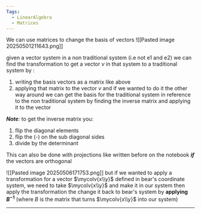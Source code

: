 ```yaml
---
Tags:
  - LinearAlgebra
  - Matrices
---
```

We can use matrices to change the basis of vectors 
![[Pasted image 20250501211643.png]]

given a vector system in a non traditional system (i.e not e1 and e2)
we can find the transformation to get a vector $v$ in that system to a traditional system by :

1. writing the basis vectors as a matrix like above
2. applying that matrix to the vector $v$
and if we wanted to do it the other way around we can get the basis for the traditional system in reference to the non traditional system by finding the inverse matrix and applying it to the vector

***Note**:* to get the inverse matrix you:
1. flip the diagonal elements
2. flip the (-) on the sub diagonal sides
3. divide by the determinant

This can also be done with projections like written before on the notebook ***if*** the vectors are orthogonal

![[Pasted image 20250506171753.png]]
but if we wanted to apply a transformation for a vector $\mycolv{x\\y}$ defined in bear's coordinate system, we need to take $\mycolv{x\\y}$ and make it in our system then apply the transformation the change it back to bear's system by **applying $B^{-1}$** (where $B$ is the matrix that turns $\mycolv{x\\y}$ into our system)
___